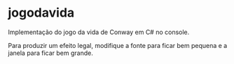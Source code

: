 jogodavida
==========

Implementação do jogo da vida de Conway em C# no console.

Para produzir um efeito legal, modifique a fonte para ficar bem pequena e a janela para ficar bem grande.

